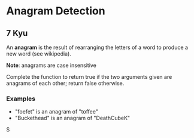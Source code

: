 # Anagram Detection
## 7 Kyu

An **anagram** is the result of rearranging the letters of a word to produce a new word (see wikipedia).

**Note**: anagrams are case insensitive

Complete the function to return true if the two arguments given are anagrams of each other; return false otherwise.

### Examples
- "foefet" is an anagram of "toffee"
- "Buckethead" is an anagram of "DeathCubeK"

S